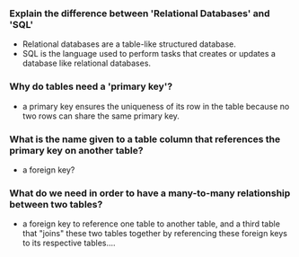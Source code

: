 ### Explain the difference between 'Relational Databases' and 'SQL'

- Relational databases are a table-like structured database. 
- SQL is the language used to perform tasks that creates or updates a database like relational databases.


### Why do tables need a 'primary key'? 

- a primary key ensures the uniqueness of its row in the table because no two rows can share the same primary key.

### What is the name given to a table column that references the primary key on another table?

- a foreign key? 

### What do we need in order to have a many-to-many relationship between two tables?

- a foreign key to reference one table to another table, and a third table that "joins" these two tables together by referencing these foreign keys to its respective tables.... 